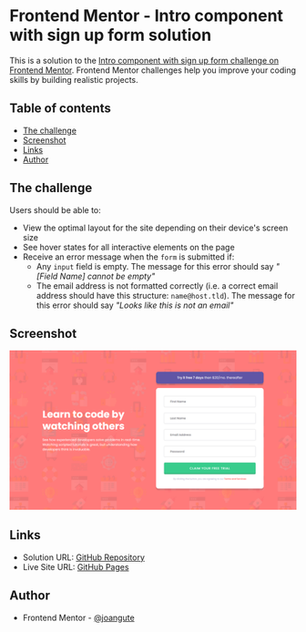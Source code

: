 # Frontend Mentor - Intro component with sign up form solution

This is a solution to the [Intro component with sign up form challenge on Frontend Mentor](https://www.frontendmentor.io/challenges/intro-component-with-signup-form-5cf91bd49edda32581d28fd1). Frontend Mentor challenges help you improve your coding skills by building realistic projects. 

## Table of contents

- [The challenge](#the-challenge)
- [Screenshot](#screenshot)
- [Links](#links)
- [Author](#author)

## The challenge

Users should be able to:

- View the optimal layout for the site depending on their device's screen size
- See hover states for all interactive elements on the page
- Receive an error message when the `form` is submitted if:
  - Any `input` field is empty. The message for this error should say *"[Field Name] cannot be empty"*
  - The email address is not formatted correctly (i.e. a correct email address should have this structure: `name@host.tld`). The message for this error should say *"Looks like this is not an email"*

## Screenshot

![Desktop Screenshot](screenshots/desktop_1440x800.png)

## Links

- Solution URL: [GitHub Repository](https://github.com/joangute/intro-signup-form/)
- Live Site URL: [GitHub Pages](https://joangute.github.io/intro-signup-form/)

## Author

- Frontend Mentor - [@joangute](https://www.frontendmentor.io/profile/joangute)

